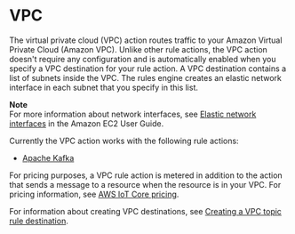 # VPC<a name="vpc-rule-action"></a>

The virtual private cloud \(VPC\) action routes traffic to your Amazon Virtual Private Cloud \(Amazon VPC\)\. Unlike other rule actions, the VPC action doesn't require any configuration and is automatically enabled when you specify a VPC destination for your rule action\. A VPC destination contains a list of subnets inside the VPC\. The rules engine creates an elastic network interface in each subnet that you specify in this list\.

**Note**  
For more information about network interfaces, see [Elastic network interfaces](https://docs.aws.amazon.com/AWSEC2/latest/UserGuide/using-eni.html) in the Amazon EC2 User Guide\.

Currently the VPC action works with the following rule actions:
+ [Apache Kafka](apache-kafka-rule-action.md)

For pricing purposes, a VPC rule action is metered in addition to the action that sends a message to a resource when the resource is in your VPC\. For pricing information, see [AWS IoT Core pricing](https://aws.amazon.com/iot-core/pricing/)\.

For information about creating VPC destinations, see [Creating a VPC topic rule destination](rule-destination.md#create-destination-vpc)\.
